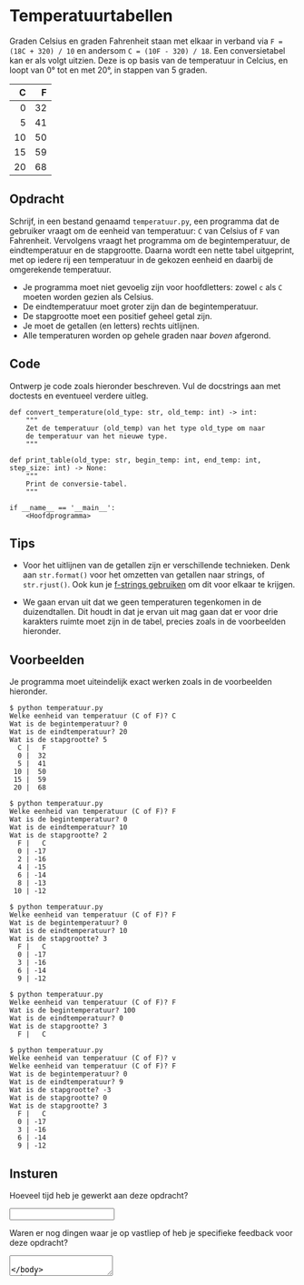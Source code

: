 # Temperatuurtabellen

Graden Celsius en graden Fahrenheit staan met elkaar in verband via `F = (18C + 320) / 10` en andersom `C = (10F - 320) / 18`. Een conversietabel kan er als volgt uitzien. Deze is op basis van de temperatuur in Celcius, en loopt van 0° tot en met 20°, in stappen van 5 graden.

|      C |   F|
|-------:|---:|
|      0 |  32|
|      5 |  41|
|     10 |  50|
|     15 |  59|
|     20 |  68|


## Opdracht

Schrijf, in een bestand genaamd `temperatuur.py`, een programma dat de gebruiker vraagt om de eenheid van temperatuur: `C` van Celsius of `F` van Fahrenheit. Vervolgens vraagt het programma om de begintemperatuur, de eindtemperatuur en de stapgrootte. Daarna wordt een nette tabel uitgeprint, met op iedere rij een temperatuur in de gekozen eenheid en daarbij de omgerekende temperatuur.

* Je programma moet niet gevoelig zijn voor hoofdletters: zowel `c` als `C` moeten worden gezien als Celsius.
* De eindtemperatuur moet groter zijn dan de begintemperatuur.
* De stapgrootte moet een positief geheel getal zijn.
* Je moet de getallen (en letters) rechts uitlijnen.
* Alle temperaturen worden op gehele graden naar *boven* afgerond.

## Code

Ontwerp je code zoals hieronder beschreven. Vul de docstrings aan met doctests en eventueel verdere uitleg.

    def convert_temperature(old_type: str, old_temp: int) -> int:
        """
        Zet de temperatuur (old_temp) van het type old_type om naar
        de temperatuur van het nieuwe type.
        """

    def print_table(old_type: str, begin_temp: int, end_temp: int, step_size: int) -> None:
        """
        Print de conversie-tabel.
        """

    if __name__ == '__main__':
        <Hoofdprogramma>

## Tips

* Voor het uitlijnen van de getallen zijn er verschillende technieken. Denk aan `str.format()` voor het omzetten van getallen naar strings, of `str.rjust()`. Ook kun je [f-strings gebruiken](https://peps.python.org/pep-0498/) om dit voor elkaar te krijgen.

* We gaan ervan uit dat we geen temperaturen tegenkomen in de duizendtallen. Dit houdt in dat je ervan uit mag gaan dat er voor drie karakters ruimte moet zijn in de tabel, precies zoals in de voorbeelden hieronder.

## Voorbeelden

Je programma moet uiteindelijk exact werken zoals in de voorbeelden hieronder.

    $ python temperatuur.py
    Welke eenheid van temperatuur (C of F)? C
    Wat is de begintemperatuur? 0
    Wat is de eindtemperatuur? 20
    Wat is de stapgrootte? 5
      C |   F
      0 |  32
      5 |  41
     10 |  50
     15 |  59
     20 |  68

    $ python temperatuur.py
    Welke eenheid van temperatuur (C of F)? F
    Wat is de begintemperatuur? 0
    Wat is de eindtemperatuur? 10
    Wat is de stapgrootte? 2
      F |   C
      0 | -17
      2 | -16
      4 | -15
      6 | -14
      8 | -13
     10 | -12

    $ python temperatuur.py
    Welke eenheid van temperatuur (C of F)? F
    Wat is de begintemperatuur? 0
    Wat is de eindtemperatuur? 10
    Wat is de stapgrootte? 3
      F |   C
      0 | -17
      3 | -16
      6 | -14
      9 | -12

    $ python temperatuur.py
    Welke eenheid van temperatuur (C of F)? F
    Wat is de begintemperatuur? 100
    Wat is de eindtemperatuur? 0
    Wat is de stapgrootte? 3
      F |   C

    $ python temperatuur.py
    Welke eenheid van temperatuur (C of F)? v
    Welke eenheid van temperatuur (C of F)? F
    Wat is de begintemperatuur? 0
    Wat is de eindtemperatuur? 9
    Wat is de stapgrootte? -3
    Wat is de stapgrootte? 0
    Wat is de stapgrootte? 3
      F |   C
      0 | -17
      3 | -16
      6 | -14
      9 | -12

## Insturen

Hoeveel tijd heb je gewerkt aan deze opdracht?

<input name="form[qTime]" type="text" required>

Waren er nog dingen waar je op vastliep of heb je specifieke feedback voor deze opdracht?

<textarea name="form[qVastlopers]">
